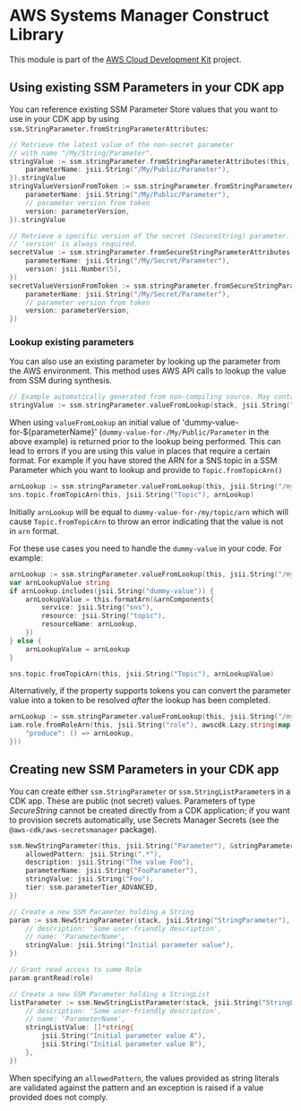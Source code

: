 # AWS Systems Manager Construct Library

This module is part of the [AWS Cloud Development Kit](https://github.com/aws/aws-cdk) project.

## Using existing SSM Parameters in your CDK app

You can reference existing SSM Parameter Store values that you want to use in
your CDK app by using `ssm.StringParameter.fromStringParameterAttributes`:

```go
// Retrieve the latest value of the non-secret parameter
// with name "/My/String/Parameter".
stringValue := ssm.stringParameter.fromStringParameterAttributes(this, jsii.String("MyValue"), &stringParameterAttributes{
	parameterName: jsii.String("/My/Public/Parameter"),
}).stringValue
stringValueVersionFromToken := ssm.stringParameter.fromStringParameterAttributes(this, jsii.String("MyValueVersionFromToken"), &stringParameterAttributes{
	parameterName: jsii.String("/My/Public/Parameter"),
	// parameter version from token
	version: parameterVersion,
}).stringValue

// Retrieve a specific version of the secret (SecureString) parameter.
// 'version' is always required.
secretValue := ssm.stringParameter.fromSecureStringParameterAttributes(this, jsii.String("MySecureValue"), &secureStringParameterAttributes{
	parameterName: jsii.String("/My/Secret/Parameter"),
	version: jsii.Number(5),
})
secretValueVersionFromToken := ssm.stringParameter.fromSecureStringParameterAttributes(this, jsii.String("MySecureValueVersionFromToken"), &secureStringParameterAttributes{
	parameterName: jsii.String("/My/Secret/Parameter"),
	// parameter version from token
	version: parameterVersion,
})
```

### Lookup existing parameters

You can also use an existing parameter by looking up the parameter from the AWS environment.
This method uses AWS API calls to lookup the value from SSM during synthesis.

```go
// Example automatically generated from non-compiling source. May contain errors.
stringValue := ssm.stringParameter.valueFromLookup(stack, jsii.String("/My/Public/Parameter"))
```

When using `valueFromLookup` an initial value of 'dummy-value-for-${parameterName}'
(`dummy-value-for-/My/Public/Parameter` in the above example)
is returned prior to the lookup being performed. This can lead to errors if you are using this
value in places that require a certain format. For example if you have stored the ARN for a SNS
topic in a SSM Parameter which you want to lookup and provide to `Topic.fromTopicArn()`

```go
arnLookup := ssm.stringParameter.valueFromLookup(this, jsii.String("/my/topic/arn"))
sns.topic.fromTopicArn(this, jsii.String("Topic"), arnLookup)
```

Initially `arnLookup` will be equal to `dummy-value-for-/my/topic/arn` which will cause
`Topic.fromTopicArn` to throw an error indicating that the value is not in `arn` format.

For these use cases you need to handle the `dummy-value` in your code. For example:

```go
arnLookup := ssm.stringParameter.valueFromLookup(this, jsii.String("/my/topic/arn"))
var arnLookupValue string
if arnLookup.includes(jsii.String("dummy-value")) {
	arnLookupValue = this.formatArn(&arnComponents{
		service: jsii.String("sns"),
		resource: jsii.String("topic"),
		resourceName: arnLookup,
	})
} else {
	arnLookupValue = arnLookup
}

sns.topic.fromTopicArn(this, jsii.String("Topic"), arnLookupValue)
```

Alternatively, if the property supports tokens you can convert the parameter value into a token
to be resolved *after* the lookup has been completed.

```go
arnLookup := ssm.stringParameter.valueFromLookup(this, jsii.String("/my/role/arn"))
iam.role.fromRoleArn(this, jsii.String("role"), awscdk.Lazy.string(map[string]produce{
	"produce": () => arnLookup,
}))
```

## Creating new SSM Parameters in your CDK app

You can create either `ssm.StringParameter` or `ssm.StringListParameter`s in
a CDK app. These are public (not secret) values. Parameters of type
*SecureString* cannot be created directly from a CDK application; if you want
to provision secrets automatically, use Secrets Manager Secrets (see the
`@aws-cdk/aws-secretsmanager` package).

```go
ssm.NewStringParameter(this, jsii.String("Parameter"), &stringParameterProps{
	allowedPattern: jsii.String(".*"),
	description: jsii.String("The value Foo"),
	parameterName: jsii.String("FooParameter"),
	stringValue: jsii.String("Foo"),
	tier: ssm.parameterTier_ADVANCED,
})
```

```go
// Create a new SSM Parameter holding a String
param := ssm.NewStringParameter(stack, jsii.String("StringParameter"), &stringParameterProps{
	// description: 'Some user-friendly description',
	// name: 'ParameterName',
	stringValue: jsii.String("Initial parameter value"),
})

// Grant read access to some Role
param.grantRead(role)

// Create a new SSM Parameter holding a StringList
listParameter := ssm.NewStringListParameter(stack, jsii.String("StringListParameter"), &stringListParameterProps{
	// description: 'Some user-friendly description',
	// name: 'ParameterName',
	stringListValue: []*string{
		jsii.String("Initial parameter value A"),
		jsii.String("Initial parameter value B"),
	},
})
```

When specifying an `allowedPattern`, the values provided as string literals
are validated against the pattern and an exception is raised if a value
provided does not comply.
